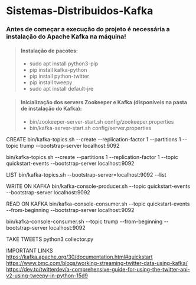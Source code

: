 # Sistemas-Distribuidos-Kafka

### Antes de começar a execução do projeto é necessária a instalação do Apache Kafka na máquina!

> #### Instalação de pacotes:
> - sudo apt install python3-pip
> - pip install kafka-python
> - pip install python-twitter
> - pip install tweepy
> - sudo apt install default-jre

> #### Inicialização dos servers Zookeeper e Kafka (disponíveis na pasta de instalação do Kafka):
> - bin/zookeeper-server-start.sh config/zookeeper.properties
> - bin/kafka-server-start.sh config/server.properties

CREATE
bin/kafka-topics.sh --create --replication-factor 1 --partitions 1 --topic trump --bootstrap-server localhost:9092

bin/kafka-topics.sh --create --partitions 1 --replication-factor 1 --topic quickstart-events --bootstrap-server localhost:9092

LIST
bin/kafka-topics.sh --bootstrap-server=localhost:9092 --list

WRITE ON KAFKA
bin/kafka-console-producer.sh --topic quickstart-events --bootstrap-server localhost:9092

READ ON KAFKA
bin/kafka-console-consumer.sh --topic quickstart-events --from-beginning --bootstrap-server localhost:9092

bin/kafka-console-consumer.sh --topic trump --from-beginning --bootstrap-server localhost:9092

TAKE TWEETS
python3 collector.py

IMPORTANT LINKS
https://kafka.apache.org/30/documentation.html#quickstart
https://www.bmc.com/blogs/working-streaming-twitter-data-using-kafka/
https://dev.to/twitterdev/a-comprehensive-guide-for-using-the-twitter-api-v2-using-tweepy-in-python-15d9
